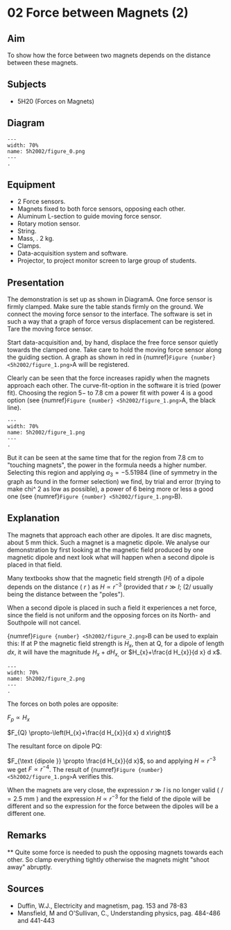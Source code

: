 # 02 Force between Magnets (2)
  
## Aim   
 To show how the force between two magnets depends on the distance between these magnets.    
  
## Subjects   
* 5H20 (Forces on Magnets)   

## Diagram
    
```{figure} figures/figure_0.png  
---  
width: 70%  
name: 5h2002/figure_0.png  
---  
. 
```
     
  
## Equipment   
- 2 Force sensors.
- Magnets fixed to both force sensors, opposing each other.
- Aluminum L-section to guide moving force sensor.
- Rotary motion sensor.
- String.
- Mass, . $2 \mathrm{~kg}$.
- Clamps.
- Data-acquisition system and software.
- Projector, to project monitor screen to large group of students.
    
  
## Presentation   
The demonstration is set up as shown in DiagramA. One force sensor is firmly clamped. Make sure the table stands firmly on the ground. We connect the moving force sensor to the interface. The software is set in such a way that a graph of force versus displacement can be registered. Tare the moving force sensor.

Start data-acquisition and, by hand, displace the free force sensor quietly towards the clamped one. Take care to hold the moving force sensor along the guiding section. A graph as shown in red in {numref}`Figure {number} <5h2002/figure_1.png>`A will be registered.

Clearly can be seen that the force increases rapidly when the magnets approach each other. The curve-fit-option in the software it is tried (power fit). Choosing the region $5-$ to $7.8 \mathrm{~cm}$ a power fit with power 4 is a good option (see {numref}`Figure {number} <5h2002/figure_1.png>`A, the black line).

```{figure} figures/figure_1.png  
---  
width: 70%  
name: 5h2002/figure_1.png  
---  
. 
```
But it can be seen at the same time that for the region from $7.8 \mathrm{~cm}$ to "touching magnets", the power in the formula needs a higher number. Selecting this region and applying $a_{3}=-5.51984$ (line of symmetry in the graph as found in the former selection) we find, by trial and error (trying to make chi^ 2 as low as possible), a power of 6 being more or less a good one (see {numref}`Figure {number} <5h2002/figure_1.png>`B).  
  
## Explanation   
The magnets that approach each other are dipoles. It are disc magnets, about $5 \mathrm{~mm}$ thick. Such a magnet is a magnetic dipole. We analyse our demonstration by first looking at the magnetic field produced by one magnetic dipole and next look what will happen when a second dipole is placed in that field.

Many textbooks show that the magnetic field strength $(H)$ of a dipole depends on the distance ( $r$ ) as $H \propto r^{-3}$ (provided that $r \gg l$; (2/ usually being the distance between the "poles").

When a second dipole is placed in such a field it experiences a net force, since the field is not uniform and the opposing forces on its North- and Southpole will not cancel.

{numref}`Figure {number} <5h2002/figure_2.png>`B can be used to explain this: If at $\mathrm{P}$ the magnetic field strength is $H_{x}$, then at $\mathrm{Q}$, for a dipole of length $d x$, it will have the magnitude $H_{x}+d H_{x,}$ or $H_{x}+\frac{d H_{x}}{d x} d x$.

```{figure} figures/figure_2.png  
---  
width: 70%  
name: 5h2002/figure_2.png  
---  
. 
```

The forces on both poles are opposite:

$F_{p} \propto H_{x}$

$F_{Q} \propto-\left(H_{x}+\frac{d H_{x}}{d x} d x\right)$

The resultant force on dipole PQ:

$F_{\text {dipole }} \propto \frac{d H_{x}}{d x}$, so and applying $H \propto r^{-3}$ we get $F \propto r^{-4}$. The result of {numref}`Figure {number} <5h2002/figure_1.png>`A verifies this.

When the magnets are very close, the expression $r \gg l$ is no longer valid ( $/=2.5 \mathrm{~mm}$ ) and the expression $H \propto r^{-3}$ for the field of the dipole will be different and so the expression for the force between the dipoles will be a different one.

## Remarks
**  Quite some force is needed to push the opposing magnets towards each other. So clamp everything tightly otherwise the magnets might "shoot away" abruptly.
   
  
## Sources
 *  Duffin, W.J., Electricity and magnetism, pag. 153 and 78-83 
 *  Mansfield, M and O'Sullivan, C., Understanding physics, pag. 484-486 and 441-443
  